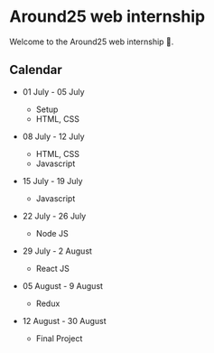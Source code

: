 # Around25 web internship

Welcome to the Around25 web internship 👋.

## Calendar

- 01 July - 05 July
  - Setup
  - HTML, CSS
  
- 08 July - 12 July
  - HTML, CSS
  - Javascript

- 15 July - 19 July
  - Javascript
  
- 22 July - 26 July
  - Node JS
  
- 29 July - 2 August
  - React JS
 
- 05 August - 9 August
  - Redux
  
- 12 August - 30 August
  - Final Project
